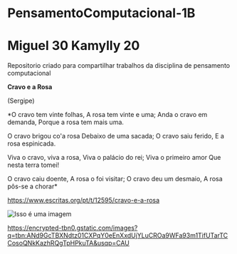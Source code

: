 # PensamentoComputacional-1B 

# Miguel 30 Kamylly 20
Repositorio criado para compartilhar trabalhos da disciplina de pensamento computacional

**Cravo e a Rosa**

(Sergipe)

*O cravo tem vinte folhas,
A rosa tem vinte e uma;
Anda o cravo em demanda,
Porque a rosa tem mais uma.

O cravo brigou co'a rosa
Debaixo de uma sacada;
O cravo saiu ferido,
E a rosa espinicada.

Viva o cravo, viva a rosa,
Viva o palácio do rei;
Viva o primeiro amor
Que nesta terra tomei!

O cravo caiu doente,
A rosa o foi visitar;
O cravo deu um desmaio,
A rosa pôs-se a chorar*

https://www.escritas.org/pt/t/12595/cravo-e-a-rosa

![Isso é uma imagem](https://encrypted-tbn0.gstatic.com/images?q=tbn:ANd9GcTBXNdtz01CXPqY0eEnXxdUjYLuCROa9WFa93m1TifUTarTCCosoQNkKazhRQgTpHPkuTA&usqp=CAU)

https://encrypted-tbn0.gstatic.com/images?q=tbn:ANd9GcTBXNdtz01CXPqY0eEnXxdUjYLuCROa9WFa93m1TifUTarTCCosoQNkKazhRQgTpHPkuTA&usqp=CAU

